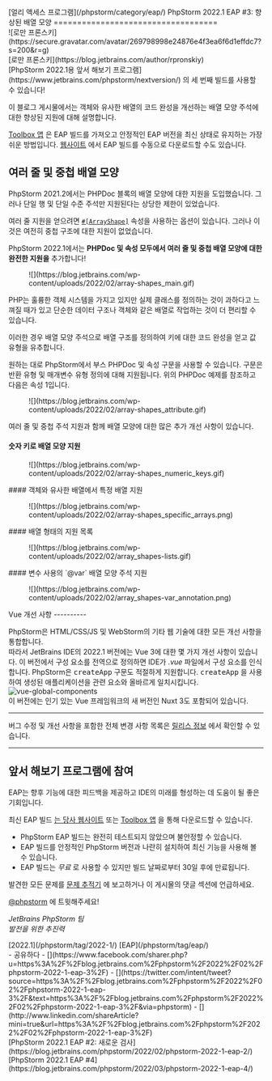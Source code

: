 <div class="content">[얼리 액세스 프로그램](/phpstorm/category/eap/) PhpStorm 2022.1 EAP #3: 향상된 배열 모양 
===================================

<div class="post-info">![로만 프론스키](https://secure.gravatar.com/avatar/269798998e24876e4f3ea6f6d1effdc7?s=200&r=g)<div class="post-info__text"> [로만 프론스키](https://blog.jetbrains.com/author/rpronskiy) <time class="publish-date" data-day="18" data-month="02" data-year="2022" datetime="2022-02-18"></time></div></div> [PhpStorm 2022.1용 앞서 해보기 프로그램](https://www.jetbrains.com/phpstorm/nextversion/) 의 세 번째 빌드를 사용할 수 있습니다!

 이 블로그 게시물에서는 객체와 유사한 배열의 코드 완성을 개선하는 배열 모양 주석에 대한 향상된 지원에 대해 설명합니다.

 [Toolbox 앱](https://www.jetbrains.com/toolbox/app/) 은 EAP 빌드를 가져오고 안정적인 EAP 버전을 최신 상태로 유지하는 가장 쉬운 방법입니다. [웹사이트](https://www.jetbrains.com/phpstorm/nextversion/) 에서 EAP 빌드를 수동으로 다운로드할 수도 있습니다.

<span id="more-231063"></span> 여러 줄 및 중첩 배열 모양
----------------

 PhpStorm 2021.2에서는 PHPDoc 블록의 배열 모양에 대한 지원을 도입했습니다. 그러나 단일 행 및 단일 수준 주석만 지원된다는 상당한 제한이 있었습니다.

 여러 줄 지원을 얻으려면 [`#[ArrayShape]`](https://github.com/JetBrains/phpstorm-attributes#arrayshape) 속성을 사용하는 옵션이 있습니다. 그러나 이것은 여전히 중첩 구조에 대한 지원이 없었습니다.

 PhpStorm 2022.1에서는 **PHPDoc 및 속성 모두에서 여러 줄 및 중첩 배열 모양에 대한 완전한 지원을** 추가합니다!

<figure class="wp-block-image size-full">![](https://blog.jetbrains.com/wp-content/uploads/2022/02/array-shapes_main.gif)</figure> PHP는 훌륭한 객체 시스템을 가지고 있지만 실제 클래스를 정의하는 것이 과하다고 느껴질 때가 있고 단순한 데이터 구조나 객체와 같은 배열로 작업하는 것이 더 편리할 수 있습니다.

 이러한 경우 배열 모양 주석으로 배열 구조를 정의하여 키에 대한 코드 완성을 얻고 값 유형을 유추합니다.

 원하는 대로 PhpStorm에서 부스 PHPDoc 및 속성 구문을 사용할 수 있습니다. 구문은 반환 유형 및 매개변수 유형 정의에 대해 지원됩니다. 위의 PHPDoc 예제를 참조하고 다음은 속성 1입니다.

<figure class="wp-block-image size-full">![](https://blog.jetbrains.com/wp-content/uploads/2022/02/array-shapes_attribute.gif)</figure> 여러 줄 및 중첩 주석 지원과 함께 배열 모양에 대한 많은 추가 개선 사항이 있습니다.

####  숫자 키로 배열 모양 지원 

<figure class="wp-block-image size-full">![](https://blog.jetbrains.com/wp-content/uploads/2022/02/array-shapes_numeric_keys.gif)</figure>####  객체와 유사한 배열에서 특정 배열 지원 

<figure class="wp-block-image size-full">![](https://blog.jetbrains.com/wp-content/uploads/2022/02/array-shapes_specific_arrays.png)</figure>####  배열 형태의 지원 목록 

<figure class="wp-block-image size-full">![](https://blog.jetbrains.com/wp-content/uploads/2022/02/array_shapes-lists.gif)</figure>####  변수 사용의 `@var` 배열 모양 주석 지원 

<figure class="wp-block-image size-full">![](https://blog.jetbrains.com/wp-content/uploads/2022/02/array_shapes-var_annotation.png)</figure> Vue 개선 사항
----------

 PhpStorm은 HTML/CSS/JS 및 WebStorm의 기타 웹 기술에 대한 모든 개선 사항을 통합합니다.  
 따라서 JetBrains IDE의 2022.1 버전에는 Vue 3에 대한 몇 가지 개선 사항이 있습니다. 이 버전에서 구성 요소를 전역으로 정의하면 IDE가 *.vue* 파일에서 구성 요소를 인식합니다. PhpStorm은 <kbd>createApp</kbd> 구문도 적절하게 지원합니다. <kbd>createApp</kbd> 을 사용하여 생성된 애플리케이션을 관련 요소와 올바르게 일치시킵니다.   
![vue-global-components](https://blog.jetbrains.com/wp-content/uploads/2022/02/vue-global-components.png)  
 이 버전에는 인기 있는 Vue 프레임워크의 새 버전인 Nuxt 3도 포함되어 있습니다.

---

 버그 수정 및 개선 사항을 포함한 전체 변경 사항 목록은 [릴리스 정보](https://youtrack.jetbrains.com/articles/WI-A-12/PhpStorm-2022.1-EAP-3-(221.4501.163-build)-Release-Notes) 에서 확인할 수 있습니다.

---

 앞서 해보기 프로그램에 참여
----------------

 EAP는 향후 기능에 대한 피드백을 제공하고 IDE의 미래를 형성하는 데 도움이 될 좋은 기회입니다.

 최신 EAP 빌드 [는 당사 웹사이트](https://www.jetbrains.com/phpstorm/nextversion/) 또는 [Toolbox 앱](https://www.jetbrains.com/toolbox-app/) 을 통해 다운로드할 수 있습니다.

- PhpStorm EAP 빌드는 완전히 테스트되지 않았으며 불안정할 수 있습니다.
- EAP 빌드를 안정적인 PhpStorm 버전과 나란히 설치하여 최신 기능을 사용해 볼 수 있습니다.
- EAP 빌드는 *무료* 로 사용할 수 있지만 빌드 날짜로부터 30일 후에 만료됩니다.

 발견한 모든 문제를 [문제 추적기](https://youtrack.jetbrains.com/issues/WI) 에 보고하거나 이 게시물의 댓글 섹션에 언급하세요.

 [@phpstorm](https://twitter.com/phpstorm) 에 트윗해주세요!

 *JetBrains PhpStorm 팀*  
 *발전을 위한 추진력*

<div class="content__row"><div class="tag-list"> [2022.1](/phpstorm/tag/2022-1/) [EAP](/phpstorm/tag/eap/)</div>- <span>공유하다</span>
- [](https://www.facebook.com/sharer.php?u=https%3A%2F%2Fblog.jetbrains.com%2Fphpstorm%2F2022%2F02%2Fphpstorm-2022-1-eap-3%2F)
- [](https://twitter.com/intent/tweet?source=https%3A%2F%2Fblog.jetbrains.com%2Fphpstorm%2F2022%2F02%2Fphpstorm-2022-1-eap-3%2F&text=https%3A%2F%2Fblog.jetbrains.com%2Fphpstorm%2F2022%2F02%2Fphpstorm-2022-1-eap-3%2F&via=phpstorm)
- [](http://www.linkedin.com/shareArticle?mini=true&url=https%3A%2F%2Fblog.jetbrains.com%2Fphpstorm%2F2022%2F02%2Fphpstorm-2022-1-eap-3%2F)

</div><div class="content__pagination"> [PhpStorm 2022.1 EAP #2: 새로운 검사](https://blog.jetbrains.com/phpstorm/2022/02/phpstorm-2022-1-eap-2/) [PhpStorm 2022.1 EAP #4](https://blog.jetbrains.com/phpstorm/2022/03/phpstorm-2022-1-eap-4/)</div></div><div class="container comments-container"><div class="content"><div id="remark42"></div></div></div>